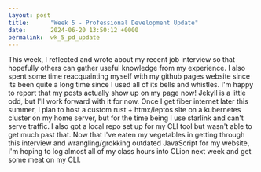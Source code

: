 ```yaml
---
layout: post
title:      "Week 5 - Professional Development Update"
date:       2024-06-20 13:50:12 +0000
permalink:  wk_5_pd_update
---
```


This week, I reflected and wrote about my recent job interview so that hopefully others can gather useful knowledge from my experience. I also spent some time reacquainting myself with my github pages website since its been quite a long time since I used all of its bells and whistles. I'm happy to report that my posts actually show up on my page now! Jekyll is a little odd, but I'll work forward with it for now. Once I get fiber internet later this summer, I plan to host a custom rust + htmx/leptos site on a kubernetes cluster on my home server, but for the time being I use starlink and can't serve traffic. I also got a local repo set up for my CLI tool but wasn't able to get much past that. Now that I've eaten my vegetables in getting through this interview and wrangling/grokking outdated JavaScript for my website, I'm hoping to log almost all of my class hours into CLion next week and get some meat on my CLI.
